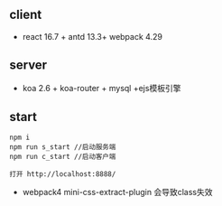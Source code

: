 ## client
- react 16.7 + antd 13.3+ webpack 4.29

## server
- koa 2.6 + koa-router + mysql +ejs模板引擎

## start
```
npm i
npm run s_start //启动服务端
npm run c_start //启动客户端

打开 http://localhost:8888/
```

* webpack4 mini-css-extract-plugin 会导致class失效
